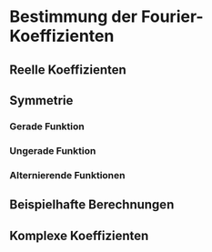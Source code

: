 # Bestimmung der Fourier-Koeffizienten

## Reelle Koeffizienten

## Symmetrie

### Gerade Funktion

### Ungerade Funktion

### Alternierende Funktionen

## Beispielhafte Berechnungen

## Komplexe Koeffizienten